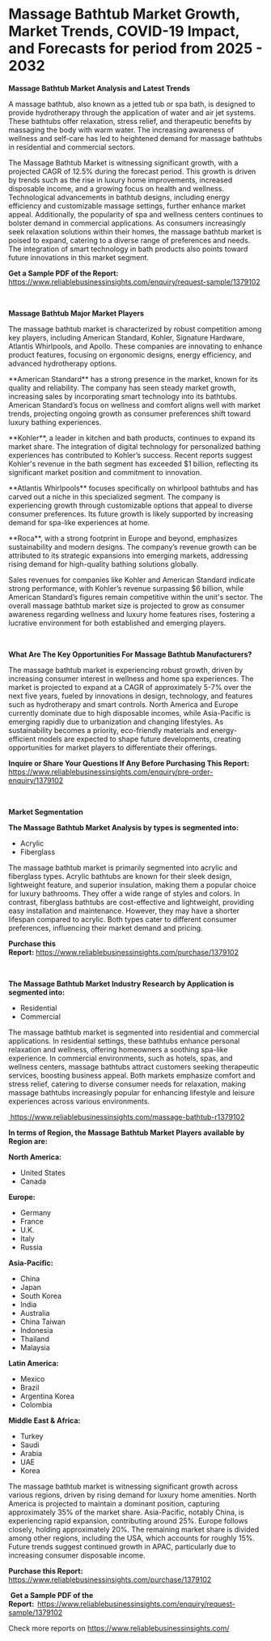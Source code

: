 <p><h1>Massage Bathtub Market Growth, Market Trends, COVID-19 Impact, and Forecasts for period from 2025 - 2032</h1></p><p><strong>Massage Bathtub Market Analysis and Latest Trends</strong></p>
<p><p>A massage bathtub, also known as a jetted tub or spa bath, is designed to provide hydrotherapy through the application of water and air jet systems. These bathtubs offer relaxation, stress relief, and therapeutic benefits by massaging the body with warm water. The increasing awareness of wellness and self-care has led to heightened demand for massage bathtubs in residential and commercial sectors.</p><p>The Massage Bathtub Market is witnessing significant growth, with a projected CAGR of 12.5% during the forecast period. This growth is driven by trends such as the rise in luxury home improvements, increased disposable income, and a growing focus on health and wellness. Technological advancements in bathtub designs, including energy efficiency and customizable massage settings, further enhance market appeal. Additionally, the popularity of spa and wellness centers continues to bolster demand in commercial applications. As consumers increasingly seek relaxation solutions within their homes, the massage bathtub market is poised to expand, catering to a diverse range of preferences and needs. The integration of smart technology in bath products also points toward future innovations in this market segment.</p></p>
<p><strong>Get a Sample PDF of the Report:&nbsp;</strong> <a href="https://www.reliablebusinessinsights.com/enquiry/request-sample/1379102?utm_campaign=3109&utm_medium=2&utm_source=Github&utm_content=ia&utm_term=04042025&utm_id=massage-bathtub">https://www.reliablebusinessinsights.com/enquiry/request-sample/1379102</a></p>
<p>&nbsp;</p>
<p><strong>Massage Bathtub Major Market Players</strong></p>
<p><p>The massage bathtub market is characterized by robust competition among key players, including American Standard, Kohler, Signature Hardware, Atlantis Whirlpools, and Apollo. These companies are innovating to enhance product features, focusing on ergonomic designs, energy efficiency, and advanced hydrotherapy options.</p><p>**American Standard** has a strong presence in the market, known for its quality and reliability. The company has seen steady market growth, increasing sales by incorporating smart technology into its bathtubs. American Standard’s focus on wellness and comfort aligns well with market trends, projecting ongoing growth as consumer preferences shift toward luxury bathing experiences.</p><p>**Kohler**, a leader in kitchen and bath products, continues to expand its market share. The integration of digital technology for personalized bathing experiences has contributed to Kohler’s success. Recent reports suggest Kohler's revenue in the bath segment has exceeded $1 billion, reflecting its significant market position and commitment to innovation.</p><p>**Atlantis Whirlpools** focuses specifically on whirlpool bathtubs and has carved out a niche in this specialized segment. The company is experiencing growth through customizable options that appeal to diverse consumer preferences. Its future growth is likely supported by increasing demand for spa-like experiences at home.</p><p>**Roca**, with a strong footprint in Europe and beyond, emphasizes sustainability and modern designs. The company’s revenue growth can be attributed to its strategic expansions into emerging markets, addressing rising demand for high-quality bathing solutions globally.</p><p>Sales revenues for companies like Kohler and American Standard indicate strong performance, with Kohler’s revenue surpassing $6 billion, while American Standard’s figures remain competitive within the unit's sector. The overall massage bathtub market size is projected to grow as consumer awareness regarding wellness and luxury home features rises, fostering a lucrative environment for both established and emerging players.</p></p>
<p>&nbsp;</p>
<p><strong>What Are The Key Opportunities For Massage Bathtub Manufacturers?</strong></p>
<p><p>The massage bathtub market is experiencing robust growth, driven by increasing consumer interest in wellness and home spa experiences. The market is projected to expand at a CAGR of approximately 5-7% over the next five years, fueled by innovations in design, technology, and features such as hydrotherapy and smart controls. North America and Europe currently dominate due to high disposable incomes, while Asia-Pacific is emerging rapidly due to urbanization and changing lifestyles. As sustainability becomes a priority, eco-friendly materials and energy-efficient models are expected to shape future developments, creating opportunities for market players to differentiate their offerings.</p></p>
<p><strong>Inquire or Share Your Questions If Any Before Purchasing This Report:</strong> <a href="https://www.reliablebusinessinsights.com/enquiry/pre-order-enquiry/1379102?utm_campaign=3109&utm_medium=2&utm_source=Github&utm_content=ia&utm_term=04042025&utm_id=massage-bathtub">https://www.reliablebusinessinsights.com/enquiry/pre-order-enquiry/1379102</a></p>
<p>&nbsp;</p>
<p><strong>Market Segmentation</strong></p>
<p><strong>The Massage Bathtub Market Analysis by types is segmented into:</strong></p>
<p><ul><li>Acrylic</li><li>Fiberglass</li></ul></p>
<p><p>The massage bathtub market is primarily segmented into acrylic and fiberglass types. Acrylic bathtubs are known for their sleek design, lightweight feature, and superior insulation, making them a popular choice for luxury bathrooms. They offer a wide range of styles and colors. In contrast, fiberglass bathtubs are cost-effective and lightweight, providing easy installation and maintenance. However, they may have a shorter lifespan compared to acrylic. Both types cater to different consumer preferences, influencing their market demand and pricing.</p></p>
<p><strong>Purchase this Report:&nbsp;</strong><a href="https://www.reliablebusinessinsights.com/purchase/1379102?utm_campaign=3109&utm_medium=2&utm_source=Github&utm_content=ia&utm_term=04042025&utm_id=massage-bathtub">https://www.reliablebusinessinsights.com/purchase/1379102</a></p>
<p>&nbsp;</p>
<p><strong>The Massage Bathtub Market Industry Research by Application is segmented into:</strong></p>
<p><ul><li>Residential</li><li>Commercial</li></ul></p>
<p><p>The massage bathtub market is segmented into residential and commercial applications. In residential settings, these bathtubs enhance personal relaxation and wellness, offering homeowners a soothing spa-like experience. In commercial environments, such as hotels, spas, and wellness centers, massage bathtubs attract customers seeking therapeutic services, boosting business appeal. Both markets emphasize comfort and stress relief, catering to diverse consumer needs for relaxation, making massage bathtubs increasingly popular for enhancing lifestyle and leisure experiences across various environments.</p></p>
<p><a href="https://www.reliablebusinessinsights.com/massage-bathtub-r1379102?utm_campaign=3109&utm_medium=2&utm_source=Github&utm_content=ia&utm_term=04042025&utm_id=massage-bathtub">&nbsp;https://www.reliablebusinessinsights.com/massage-bathtub-r1379102</a></p>
<p><strong>In terms of Region, the Massage Bathtub Market Players available by Region are:</strong></p>
<p>
    <p> <strong> North America: </strong>
        <ul>
            <li>United States</li>
            <li>Canada</li>
        </ul>
        </p> 
    <p> <strong> Europe: </strong>
        <ul>
            <li>Germany</li>
            <li>France</li>
            <li>U.K.</li>
            <li>Italy</li>
            <li>Russia</li>
        </ul>
        </p> 
    <p> <strong> Asia-Pacific: </strong>
        <ul>
            <li>China</li>
            <li>Japan</li>
            <li>South Korea</li>
            <li>India</li>
            <li>Australia</li>
            <li>China Taiwan</li>
            <li>Indonesia</li>
            <li>Thailand</li>
            <li>Malaysia</li>
        </ul>
        </p> 
    <p> <strong> Latin America: </strong>
        <ul>
            <li>Mexico</li>
            <li>Brazil</li>
            <li>Argentina Korea</li>
            <li>Colombia</li>
        </ul>
        </p> 
    <p> <strong> Middle East & Africa: </strong>
        <ul>
            <li>Turkey</li>
            <li>Saudi</li>
            <li>Arabia</li>
            <li>UAE</li>
            <li>Korea</li>
        </ul>
    </p>
    </p>
<p><p>The massage bathtub market is witnessing significant growth across various regions, driven by rising demand for luxury home amenities. North America is projected to maintain a dominant position, capturing approximately 35% of the market share. Asia-Pacific, notably China, is experiencing rapid expansion, contributing around 25%. Europe follows closely, holding approximately 20%. The remaining market share is divided among other regions, including the USA, which accounts for roughly 15%. Future trends suggest continued growth in APAC, particularly due to increasing consumer disposable income.</p></p>
<p><strong>Purchase this Report: </strong><a href="https://www.reliablebusinessinsights.com/purchase/1379102?utm_campaign=3109&utm_medium=2&utm_source=Github&utm_content=ia&utm_term=04042025&utm_id=massage-bathtub">https://www.reliablebusinessinsights.com/purchase/1379102</a></p>
<p>&nbsp;<strong>Get a Sample PDF of the Report:&nbsp;&nbsp;</strong><a href="https://www.reliablebusinessinsights.com/enquiry/request-sample/1379102?utm_campaign=3109&utm_medium=2&utm_source=Github&utm_content=ia&utm_term=04042025&utm_id=massage-bathtub">https://www.reliablebusinessinsights.com/enquiry/request-sample/1379102</a></p>
<p><strong></strong></p>
<p>Check more reports on <a href="https://www.reliablebusinessinsights.com/?utm_campaign=3109&utm_medium=2&utm_source=Github&utm_content=ia&utm_term=04042025&utm_id=massage-bathtub">https://www.reliablebusinessinsights.com/</a></p>